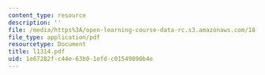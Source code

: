 ```yaml
---
content_type: resource
description: ''
file: /media/https%3A/open-learning-course-data-rc.s3.amazonaws.com/18-433-combinatorial-optimization-fall-2003/1e67282fc44e63b01efdc01549090b4e_l1314.pdf
file_type: application/pdf
resourcetype: Document
title: l1314.pdf
uid: 1e67282f-c44e-63b0-1efd-c01549090b4e
---
```

